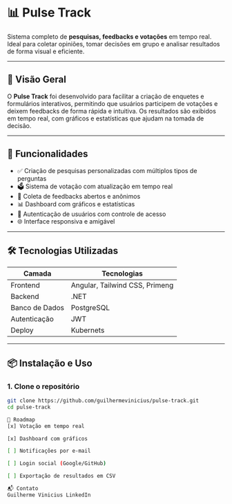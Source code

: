 # 📊 Pulse Track

Sistema completo de **pesquisas, feedbacks e votações** em tempo real. Ideal para coletar opiniões, tomar decisões em grupo e analisar resultados de forma visual e eficiente.

---

## 🚀 Visão Geral

O **Pulse Track** foi desenvolvido para facilitar a criação de enquetes e formulários interativos, permitindo que usuários participem de votações e deixem feedbacks de forma rápida e intuitiva. Os resultados são exibidos em tempo real, com gráficos e estatísticas que ajudam na tomada de decisão.

---

## 🧩 Funcionalidades

- ✅ Criação de pesquisas personalizadas com múltiplos tipos de perguntas
- 🗳️ Sistema de votação com atualização em tempo real
- 💬 Coleta de feedbacks abertos e anônimos
- 📊 Dashboard com gráficos e estatísticas
- 🔐 Autenticação de usuários com controle de acesso
- 🌐 Interface responsiva e amigável

---

## 🛠️ Tecnologias Utilizadas

| Camada       | Tecnologias                      |
|--------------|----------------------------------|
| Frontend     | Angular, Tailwind CSS, Primeng   |
| Backend      | .NET                             |
| Banco de Dados | PostgreSQL                     |
| Autenticação | JWT                              |
| Deploy       | Kubernets                        |

---

## 📦 Instalação e Uso

### 1. Clone o repositório
```bash
git clone https://github.com/guilhermevinicius/pulse-track.git
cd pulse-track

📌 Roadmap
[x] Votação em tempo real

[x] Dashboard com gráficos

[ ] Notificações por e-mail

[ ] Login social (Google/GitHub)

[ ] Exportação de resultados em CSV

📬 Contato
Guilherme Vinicius LinkedIn
